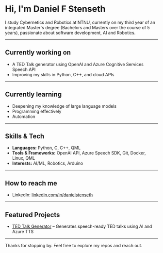 # Hi, I'm Daniel F Stenseth

I study Cybernetics and Robotics at NTNU, currently on my third year of an integrated Master's degree (Bachelors and Masters over the course of 5 years), passionate about software development, AI and Robotics.

---

## Currently working on

- A TED Talk generator using OpenAI and Azure Cognitive Services Speech API
- Improving my skills in Python, C++, and cloud APIs

---

## Currently learning

- Deepening my knowledge of large language models
- Programming effectively
- Automation

---

## Skills & Tech

- **Languages:** Python, C, C++, QML
- **Tools & Frameworks:** OpenAI API, Azure Speech SDK, Git, Docker, Linux, QML
- **Interests:** AI/ML, Robotics, Arduino

---

## How to reach me

- LinkedIn: [linkedin.com/in/danielstenseth](https:\\www.linkedin.com/in/daniel-fosli-stenseth-158024322)   

---

## Featured Projects

- [TED Talk Generator](https://github.com/dfosli/tedTalk-maker) – Generates speech-ready TED talks using AI and Azure TTS  

---

Thanks for stopping by. Feel free to explore my repos and reach out.
